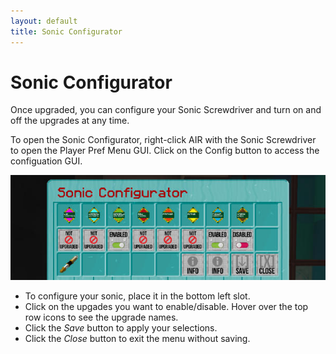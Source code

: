 ```yaml
---
layout: default
title: Sonic Configurator
---
```


# Sonic Configurator

Once upgraded, you can configure your Sonic Screwdriver and turn on and off the upgrades at any time.

To open the Sonic Configurator, right-click AIR with the Sonic Screwdriver to open the Player Pref Menu GUI. Click on the Config button to access the configuation GUI.

![sonic in hand](images/docs/sonic-configurator.jpg)

* To configure your sonic, place it in the bottom left slot.
* Click on the upgades you want to enable/disable. Hover over the top row icons to see the upgrade names.
* Click the _Save_ button to apply your selections.
* Click the _Close_ button to exit the menu without saving.